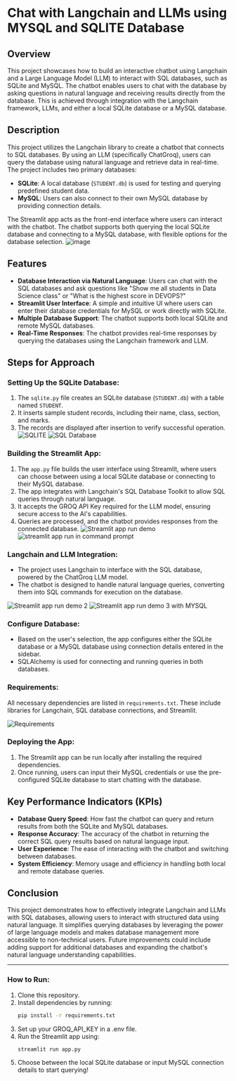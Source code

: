 # Chat with Langchain and LLMs using MYSQL and SQLITE Database

## Overview
This project showcases how to build an interactive chatbot using Langchain and a Large Language Model (LLM) to interact with SQL databases, such as SQLite and MySQL. The chatbot enables users to chat with the database by asking questions in natural language and receiving results directly from the database. This is achieved through integration with the Langchain framework, LLMs, and either a local SQLite database or a MySQL database.

## Description
This project utilizes the Langchain library to create a chatbot that connects to SQL databases. By using an LLM (specifically ChatGroq), users can query the database using natural language and retrieve data in real-time. The project includes two primary databases:

- **SQLite**: A local database (`STUDENT.db`) is used for testing and querying predefined student data.
- **MySQL**: Users can also connect to their own MySQL database by providing connection details.

The Streamlit app acts as the front-end interface where users can interact with the chatbot. The chatbot supports both querying the local SQLite database and connecting to a MySQL database, with flexible options for the database selection.
![image](https://github.com/user-attachments/assets/71913376-f772-437e-8875-e645112ace63)

## Features
- **Database Interaction via Natural Language**: Users can chat with the SQL databases and ask questions like "Show me all students in Data Science class" or "What is the highest score in DEVOPS?"
- **Streamlit User Interface**: A simple and intuitive UI where users can enter their database credentials for MySQL or work directly with SQLite.
- **Multiple Database Support**: The chatbot supports both local SQLite and remote MySQL databases.
- **Real-Time Responses**: The chatbot provides real-time responses by querying the databases using the Langchain framework and LLM.

## Steps for Approach

### Setting Up the SQLite Database:
1. The `sqlite.py` file creates an SQLite database (`STUDENT.db`) with a table named `STUDENT`.
2. It inserts sample student records, including their name, class, section, and marks.
3. The records are displayed after insertion to verify successful operation.
![SQLITE ](https://github.com/user-attachments/assets/2114a5f0-b6b2-4a2b-a17e-6a09a2a8845c)
![SQL Database](https://github.com/user-attachments/assets/67c737b5-936b-43f2-8370-c596d2e2b91e)


### Building the Streamlit App:
1. The `app.py` file builds the user interface using Streamlit, where users can choose between using a local SQLite database or connecting to their MySQL database.
2. The app integrates with Langchain's SQL Database Toolkit to allow SQL queries through natural language.
3. It accepts the GROQ API Key required for the LLM model, ensuring secure access to the AI's capabilities.
4. Queries are processed, and the chatbot provides responses from the connected database.
![Streamlit app run demo](https://github.com/user-attachments/assets/f237b285-525f-43fa-ac82-335e11ce890b)
![streamlit app run in command prompt](https://github.com/user-attachments/assets/a77aecff-f1fb-4005-947e-0931b474af8e)


### Langchain and LLM Integration:
- The project uses Langchain to interface with the SQL database, powered by the ChatGroq LLM model.
- The chatbot is designed to handle natural language queries, converting them into SQL commands for execution on the database.

![Streamlit app run demo 2](https://github.com/user-attachments/assets/d982bd71-28bb-47e7-bfcb-23506e1f0bef)
![Streamlit app run demo  3 with MYSQL](https://github.com/user-attachments/assets/407e7a93-ba8c-4551-9239-5da49bb17cfb)


### Configure Database:
- Based on the user's selection, the app configures either the SQLite database or a MySQL database using connection details entered in the sidebar.
- SQLAlchemy is used for connecting and running queries in both databases.

### Requirements:
All necessary dependencies are listed in `requirements.txt`. These include libraries for Langchain, SQL database connections, and Streamlit.

![Requirements](https://github.com/user-attachments/assets/fd013882-f35c-4bcd-89de-7a1f7a158a8e)


### Deploying the App:
1. The Streamlit app can be run locally after installing the required dependencies.
2. Once running, users can input their MySQL credentials or use the pre-configured SQLite database to start chatting with the database.

## Key Performance Indicators (KPIs)
- **Database Query Speed**: How fast the chatbot can query and return results from both the SQLite and MySQL databases.
- **Response Accuracy**: The accuracy of the chatbot in returning the correct SQL query results based on natural language input.
- **User Experience**: The ease of interacting with the chatbot and switching between databases.
- **System Efficiency**: Memory usage and efficiency in handling both local and remote database queries.

## Conclusion
This project demonstrates how to effectively integrate Langchain and LLMs with SQL databases, allowing users to interact with structured data using natural language. It simplifies querying databases by leveraging the power of large language models and makes database management more accessible to non-technical users. Future improvements could include adding support for additional databases and expanding the chatbot's natural language understanding capabilities.

---

### How to Run:

1. Clone this repository.
2. Install dependencies by running:
   ```bash
   pip install -r requirements.txt

3. Set up your GROQ_API_KEY in a .env file.
4. Run the Streamlit app using:
    ```bash
    streamlit run app.py
5. Choose between the local SQLite database or input MySQL connection details to start querying!
